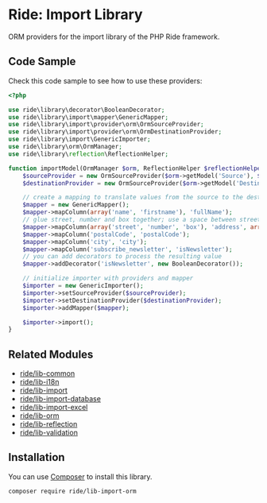 # Ride: Import Library

ORM providers for the import library of the PHP Ride framework.

## Code Sample

Check this code sample to see how to use these providers:

```php
<?php

use ride\library\decorator\BooleanDecorator;
use ride\library\import\mapper\GenericMapper;
use ride\library\import\provider\orm\OrmSourceProvider;
use ride\library\import\provider\orm\OrmDestinationProvider;
use ride\library\import\GenericImporter;
use ride\library\orm\OrmManager;
use ride\library\reflection\ReflectionHelper;

function importModel(OrmManager $orm, ReflectionHelper $reflectionHelper) {
    $sourceProvider = new OrmSourceProvider($orm->getModel('Source'), $reflectionHelper);
    $destinationProvider = new OrmSourceProvider($orm->getModel('Destination'), $reflectionHelper);

    // create a mapping to translate values from the source to the destination
    $mapper = new GenericMapper();
    $mapper->mapColumn(array('name', 'firstname'), 'fullName');
    // glue street, number and box together; use a space between street and number, then use a slash to add the box
    $mapper->mapColumn(array('street', 'number', 'box'), 'address', array(' ', '/'));
    $mapper->mapColumn('postalCode', 'postalCode');
    $mapper->mapColumn('city', 'city');
    $mapper->mapColumn('subscribe_newsletter', 'isNewsletter');
    // you can add decorators to process the resulting value
    $mapper->addDecorator('isNewsletter', new BooleanDecorator());

    // initialize importer with providers and mapper
    $importer = new GenericImporter();
    $importer->setSourceProvider($sourceProvider);
    $importer->setDestinationProvider($destinationProvider);
    $importer->addMapper($mapper);

    $importer->import();
}
```

## Related Modules

- [ride/lib-common](https://github.com/all-ride/ride-lib-common)
- [ride/lib-i18n](https://github.com/all-ride/ride-lib-i18n)
- [ride/lib-import](https://github.com/all-ride/ride-lib-import)
- [ride/lib-import-database](https://github.com/all-ride/ride-lib-import-database)
- [ride/lib-import-excel](https://github.com/all-ride/ride-lib-import-excel)
- [ride/lib-orm](https://github.com/all-ride/ride-lib-orm)
- [ride/lib-reflection](https://github.com/all-ride/ride-lib-reflection)
- [ride/lib-validation](https://github.com/all-ride/ride-lib-validation)

## Installation

You can use [Composer](http://getcomposer.org) to install this library.

```
composer require ride/lib-import-orm
```
